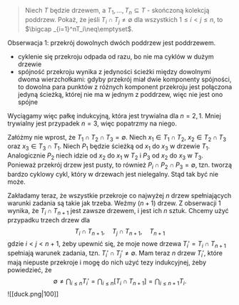 > Niech $T$ będzie drzewem, a $T_1,...,T_n\subseteq T$ - skończoną kolekcją poddrzew. Pokaż, że jeśli $T_i\cap T_j\neq \emptyset$ dla wszystkich $1\leq i<j\leq n$, to $\bigcap _{i=1}^nT_i\neq\emptyset$.

Obserwacja 1: przekrój dowolnych dwóch poddrzew jest poddrzewem.
- cyklenie się przekroju odpada od razu, bo nie ma cyklów w dużym drzewie
- spójność przekroju wynika z jedyności ścieżki między dowolnymi dwoma wierzchołkami: gdyby przekrój miał dwie komponenty spójności, to dowolna para punktów z różnych komponent przekroju jest połączona jedyną ścieżką, której nie ma w jednym z poddrzew, więc nie jest ono spójne

Wyciągamy więc pałkę indukcyjną, która jest trywialna dla $n=2,1$. Mniej trywialny jest przypadek $n=3$, więc popatrzmy na niego.

Załóżmy nie wprost, że $T_1\cap T_2\cap T_3=\emptyset$. Niech $x_1\in T_1\cap T_2$, $x_2\in T_2\cap T_3$ oraz $x_3\in T_3\cap T_1$. Niech $P_1$ będzie ścieżką od $x_1$ do $x_3$ w drzewie $T_1$. Analogicznie $P_2$ niech idzie od $x_2$ do $x_1$ w $T_2$ i $P_3$ od $x_2$ do $x_3$ w $T_3$. 
Ponieważ przekrój drzew jest pusty, to również $P_i\cap P_2\cap P_3=\emptyset$, tzn. tworzą bardzo cyklowy cykl, który w drzewach jest nielegalny. 
Stąd tak być nie może.

Zakładamy teraz, że wszystkie przekroje co najwyżej $n$ drzew spełniających warunki zadania są takie jak trzeba. Weźmy $(n+1)$ drzew.
Z obserwacji 1 wynika, że $T_i\cap T_{n+1}$ jest zawsze drzewem, i jest ich $n$ sztuk. 
Chcemy użyć przypadku trzech drzew dla
$$T_i\cap T_{n+1},\quad T_j\cap T_{n+1},\quad T_{n+1}$$
gdzie $i<j<n+1$, żeby upewnić się, że moje nowe drzewa $T_i'=T_i\cap T_{n+1}$ spełniają warunek zadania, tzn. $T_i'\cap T_j'\neq\emptyset$.
Mam teraz $n$ drzew $T_i'$, które mają niepuste przekroje i mogę do nich użyć tezy indukcyjnej, żeby powiedzieć, że
$$\emptyset\neq \bigcap_{i\leq n} T_i'=\bigcap_{i\leq n}[T_i\cap T_{n+1}]=\bigcap_{i\leq n+1}T_i.$$
![[duck.png|100]]